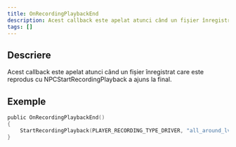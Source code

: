 ```yaml
---
title: OnRecordingPlaybackEnd
description: Acest callback este apelat atunci când un fișier înregistrat care este reprodus cu NPCStartRecordingPlayback a ajuns la final.
tags: []
---
```


<VersionWarn name='NPC callback' version='SA-MP 0.3a' />

## Descriere

Acest callback este apelat atunci când un fișier înregistrat care este reprodus cu NPCStartRecordingPlayback a ajuns la final.

## Exemple

```c
public OnRecordingPlaybackEnd()
{
    StartRecordingPlayback(PLAYER_RECORDING_TYPE_DRIVER, "all_around_lv_bus"); //Acest lucru ar porni din nou fișierul înregistrat odată ce se termină reproducerea.
}
```